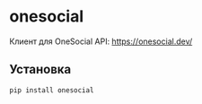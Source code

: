 # onesocial

Клиент для OneSocial API: https://onesocial.dev/

## Установка

```
pip install onesocial
```
